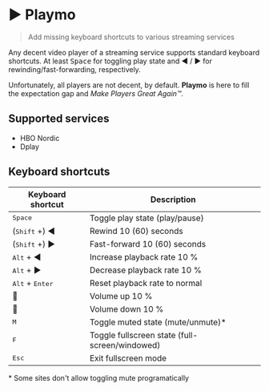# ▶️ Playmo

> Add missing keyboard shortcuts to various streaming services

Any decent video player of a streaming service supports standard keyboard shortcuts. At least <kbd>Space</kbd> for toggling play state and ◀️ / ▶️ for rewinding/fast-forwarding, respectively.

Unfortunately, all players are not decent, by default. **Playmo** is here to fill the expectation gap and _Make Players Great Again™_.

## Supported services

- HBO Nordic
- Dplay

## Keyboard shortcuts

| Keyboard shortcut                 | Description                                    |
| --------------------------------- | ---------------------------------------------- |
| <kbd>Space</kbd>                  | Toggle play state (play/pause)                 |
| (<kbd>Shift</kbd> +) ◀️           | Rewind 10 (60) seconds                         |
| (<kbd>Shift</kbd> +) ▶️           | Fast-forward 10 (60) seconds                   |
| <kbd>Alt</kbd> + ◀️               | Increase playback rate 10 %                    |
| <kbd>Alt</kbd> + ▶️               | Decrease playback rate 10 %                    |
| <kbd>Alt</kbd> + <kbd>Enter</kbd> | Reset playback rate to normal                  |
| ️🔼                               | Volume up 10 %                                 |
| ️🔽                               | Volume down 10 %                               |
| <kbd>M</kbd>                      | Toggle muted state (mute/unmute)\*             |
| <kbd>F</kbd>                      | Toggle fullscreen state (full-screen/windowed) |
| <kbd>Esc</kbd>                    | Exit fullscreen mode                           |

\* Some sites don't allow toggling mute programatically
